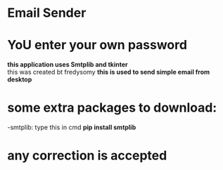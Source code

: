 # Email Sender
# YoU enter your own password
<b>this application uses Smtplib and tkinter</b><br>
this was created bt fredysomy
<b>this is used to send simple email from desktop</b>
# some extra packages to download:
-smtplib: type this in cmd <b> pip install smtplib </b>
# any correction is accepted

